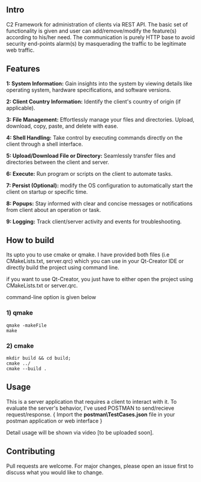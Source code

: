 ## Intro

C2 Framework for administration of clients via REST API. The basic set of functionality is given and user can add/remove/modify the feature(s) according to his/her need. The communication is purely HTTP base to avoid security end-points alarm(s) by masquerading the traffic to be legitimate web traffic.


## Features
**1: System Information:** Gain insights into the system by viewing details like operating system, hardware specifications, and software versions.

**2: Client Country Information:** Identify the client's country of origin (if applicable).

**3: File Management:** Effortlessly manage your files and directories. Upload, download, copy, paste, and delete with ease.

**4: Shell Handling:** Take control by executing commands directly on the client through a shell interface.

**5: Upload/Download File or Directory:** Seamlessly transfer files and directories between the client and server.

**6: Execute:** Run program or scripts on the client to automate tasks.

**7: Persist (Optional):** modify the OS configuration to automatically start the client on startup or specific time.

**8: Popups:** Stay informed with clear and concise messages or notifications from client about an operation or task.

**9: Logging:** Track client/server activity and events for troubleshooting.


## How to build
Its upto you to use cmake or qmake. I have provided both files (i.e CMakeLists.txt, server.qrc) which you can use in your Qt-Creator IDE or directly build the project using command line.

if you want to use Qt-Creator, you just have to either open the project using CMakeLists.txt or server.qrc.

command-line option is given below

### 1) qmake
```
qmake -makeFile
make
```
### 2) cmake
```
mkdir build && cd build;
cmake ../
cmake --build .
```
## Usage

This is a server application that requires a client to interact with it. To evaluate the server's behavior, I've used POSTMAN to send/recieve request/response. { Import the **postman\\TestCases.json** file in your postman application or web interface }

Detail usage will be shown via video [to be uploaded soon].

## Contributing

Pull requests are welcome. For major changes, please open an issue first
to discuss what you would like to change.